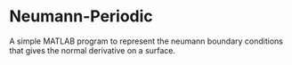 # Neumann-Periodic

A simple MATLAB program to represent the neumann boundary conditions that gives the normal derivative on a surface.
